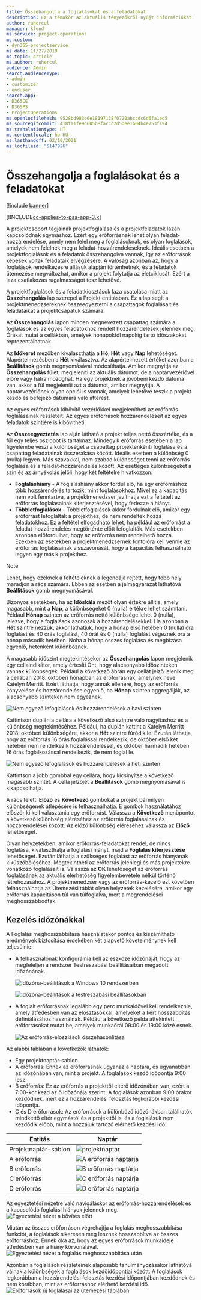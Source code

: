 ```yaml
---
title: Összehangolja a foglalásokat és a feladatokat
description: Ez a témakör az aktuális tényezőkről nyújt információkat.
author: ruhercul
manager: kfend
ms.service: project-operations
ms.custom:
- dyn365-projectservice
ms.date: 11/27/2019
ms.topic: article
ms.author: ruhercul
audience: Admin
search.audienceType:
- admin
- customizer
- enduser
search.app:
- D365CE
- D365PS
- ProjectOperations
ms.openlocfilehash: 9528bd983e6e18197138f0720abccdc6d6fa1ed5
ms.sourcegitcommit: 418fa1fe9d605b8faccc2d5dee1b04b4e753f194
ms.translationtype: HT
ms.contentlocale: hu-HU
ms.lasthandoff: 02/10/2021
ms.locfileid: "5147926"
---
```

# <a name="reconcile-bookings-and-assignments"></a>Összehangolja a foglalásokat és a feladatokat

[!include [banner](../includes/psa-now-project-operations.md)]

[!INCLUDE[cc-applies-to-psa-app-3.x](../includes/cc-applies-to-psa-app-3x.md)]

A projektcsoport tagjainak projektfoglalása és a projektfeladatok lazán kapcsolódnak egymáshoz. Ezért egy erőforrásnak lehet olyan feladat-hozzárendelése, amely nem felel meg a foglalásoknak, és olyan foglalások, amelyek nem felelnek meg a feladat-hozzárendeléseknek. Ideális esetben a projektfoglalások és a feladatok összehangolva vannak, így az erőforrások képesek voltak feladataik elvégzésére. A valóság azonban az, hogy a foglalások rendelkezésre állásuk alapján történhetnek, és a feladatok ütemezése megváltozhat, amikor a projekt folytatja az életciklusát. Ezért a laza csatlakozás rugalmasságot tesz lehetővé.

A projektfoglalások és a feladatkiosztások laza csatolása miatt az **Összehangolás** lap szerepel a Projekt entitásban. Ez a lap segít a projektmenedzsereknek összeegyeztetni a csapattagok foglalásait és feladataikat a projektcsapatuk számára.

Az **Összehangolás** lapon minden megnevezett csapattag számára a foglalások és az egyes feladatokhoz rendelt hozzárendelések jelennek meg. Órákat mutat a cellákban, amelyek hónapoktól napokig tartó időszakokat reprezentálhatnak.

Az **Időkeret** mezőben kiválaszthatja a **Hó**, **Hét** vagy **Nap** lehetőséget. Alapértelmezésben a **Hét** kiválasztva. Az alapértelmezett értéket azonban a **Beállítások** gomb megnyomásával módosíthatja. Amikor megnyitja az **Összehangolás** fület, megjeleníti az aktuális dátumot, de a naptárvezérlővel előre vagy hátra mozoghat. Ha egy projektnek a jövőbeni kezdő dátuma van, akkor a fül megjeleníti azt a dátumot, amikor megnyitja. A naptárvezérlőnek olyan opciói is vannak, amelyek lehetővé teszik a projekt kezdő és befejező dátumára való áttérést.

Az egyes erőforrások kibővítő vezérlőkkel megjelenítheti az erőforrás foglalásainak részleteit. Az egyes erőforrások hozzárendeléseit az egyes feladatok szintjére is kibővítheti.

Az **Összeegyeztetés** lap alján látható a projekt teljes nettó összértéke, és a fül egy teljes oszlopot is tartalmaz. Mindegyik erőforrás esetében a lap figyelembe veszi a különbséget a csapattag projektenkénti foglalása és a csapattag feladatainak összerakása között. Ideális esetben a különbség 0 (nulla) legyen. Más szavakkal, nem szabad különbséget tenni az erőforrás foglalása és a feladat-hozzárendelés között. Az esetleges különbségeket a szín és az árnyékolás jelöli, hogy két feltételre hivatkozzon:

- **Foglaláshiány** - A foglaláshiány akkor fordul elő, ha egy erőforráshoz több hozzárendelés tartozik, mint foglalásokhoz. Mivel ez a kapacitás nem volt fenntartva, a projektmenedzser javíthatja ezt a feltételt az erőforrás foglalásainak kiterjesztésével, hogy fedezze a hiányt.
- **Többletfoglalások** - Többletfoglalások akkor fordulnak elő, amikor egy erőforrást lefoglaltak a projekthez, de nem rendeltek hozzá feladatokhoz. Ez a feltétel elfogadható lehet, ha például az erőforrást a feladat-hozzárendelés megtörténte előtt lefoglalták. Más esetekben azonban előfordulhat, hogy az erőforrás nem rendelhető hozzá. Ezekben az esetekben a projektmenedzsernek fontolóra kell vennie az erőforrás foglalásainak visszavonását, hogy a kapacitás felhasználható legyen egy másik projekthez.

> [!NOTE]
> Lehet, hogy ezeknek a feltételeknek a legendája rejtett, hogy több hely maradjon a rács számára. Ebben az esetben a jelmagyarázat láthatóvá **Beállítások** gomb megnyomásával.

Bizonyos esetekben, ha az **Időskála** mezőt olyan értékre állítja, amely magasabb, mint a **Nap**, a különbségeket 0 (nulla) értékre lehet számítani. Például **Hónap** szinten az erőforrás nettó különbsége lehet 0 (nulla), jelezve, hogy a foglalások azonosak a hozzárendelésekkel. Ha azonban a **Hét** szintre nézzük, akkor láthatjuk, hogy a hónap első hetében 0 (nulla) óra foglalást és 40 órás foglalást, 40 órát és 0 (nulla) foglalást végeznek óra a hónap második hetében. Noha a hónap összes foglalása és megbízása egyenlő, hetenként különböznek.

A magasabb időszint megtekintésekor az **Összehangolás** lapon megjelenik egy cellaindikátor, amely értesíti Önt, hogy alacsonyabb időszinteken vannak különbségek. Például a következő ábrán egy cellát jelző jelenik meg a cellában 2018. októberi hónapban az erőforrásnak, amelynek neve Katelyn Merritt. Ezért láthatja, hogy annak ellenére, hogy az erőforrás könyvelése és hozzárendelése egyenlő, ha **Hónap** szinten aggregálják, az alacsonyabb szinteken nem egyeznek.

![Nem egyező lefoglalások és hozzárendelések a havi szinten](media/reconcile-assignments-01.JPG)

Kattintson duplán a cellára a következő alsó szintre való nagyításhoz és a különbség megtekintéséhez. Például, ha duplán kattint a Katelyn Merritt 2018. októberi különbségére, akkor a **Hét** szintre fúródik le. Ezután láthatja, hogy az erőforrás 16 órás foglalással rendelkezik, de október első két hetében nem rendelkezik hozzárendeléssel, és október harmadik hetében 16 órás foglalkozással rendelkezik, de nem foglal le.

![Nem egyező lefoglalások és hozzárendelések a heti szinten](media/reconcile-assignments-02.JPG)

Kattintson a jobb gombbal egy cellára, hogy kicsinyítse a következő magasabb szintet. A cella jelzőjét a **Beállítások** gomb megnyomásával is kikapcsolhatja. 

A rács feletti **Előző** és **Következő** gombokat a projekt bármilyen különbségének átlépésére is felhasználhatja. E gombok használatához először ki kell választania egy erőforrást. Válassza a **Következő** menüpontot a következő különbség eléréséhez az erőforrás foglalásainak és hozzárendelései között. Az előző különbség eléréséhez válassza az **Előző** lehetőséget.

Olyan helyzetekben, amikor erőforrás-feladatokat rendel, de nincs foglalása, kiválaszthatja a foglalási hiányt, majd a **Foglalás kiterjesztése** lehetőséget. Ezután láthatja a szükséges foglalást az erőforrás hiányának kiküszöböléséhez. Megtekintheti az erőforrás jelenlegi és más projektekre vonatkozó foglalásait is. Válassza az **OK** lehetőséget az erőforrás foglalásának az aktuális elérhetőség figyelembevétele nélkül történő létrehozásához. A projektmenedzser vagy az erőforrás-kezelő ezt követően felhasználhatja az Ütemezési táblát olyan helyzetek kezelésére, amikor egy erőforrás kapacitáson túl van túlfoglalva, mert a megrendelései meghosszabbodtak.

## <a name="managing-with-time-zones"></a>Kezelés időzónákkal
A Foglalás meghosszabbítása használatakor pontos és kiszámítható eredmények biztosítása érdekében két alapvető követelménynek kell teljesülnie:  

- A felhasználónak konfigurálnia kell az eszköze időzónáját, hogy az megfeleljen a rendszer Testreszabási beállításaiban megadott időzónának.
 
  ![Időzóna-beállítások a Windows 10 rendszerben](media/reconcile-assignments-03.png)

  ![Időzóna-beállítások a testreszabási beállításokban](media/reconcile-assignments-04.png)
 
- A foglalt erőforrásnak legalább egy perc munkaidővel kell rendelkeznie, amely átfedésben van az elosztásokkal, amelyeket a kért hosszabbítás definiálásához használnak. Például a következő példa áttekintett erőforrásokat mutat be, amelyek munkaórái 09:00 és 19:00 közé esnek. 

  ![Az erőforrás-eloszlások összehasonlítása](media/reconcile-assignments-05.png)

Az alábbi táblában a következők láthatók:

- Egy projektnaptár-sablon.
- A erőforrás: Ennek az erőforrásnak ugyanaz a naptára, és ugyanabban az időzónában van, mint a projekt. A foglalások kezdő időpontja 9:00 lesz.
- B erőforrás: Ez az erőforrás a projekttől eltérő időzónában van, ezért a 7:00-kor kezd az ő időzónája szerint. A foglalások azonban 9:00 órakor kezdődnek, mert ez a hozzárendelési felosztás legkorábbi kezdési időpontja.
- C és D erőforrások: Az erőforrások a különböző időzónákban találhatók mindkettő eltér egymástól és a projekttől is, és a foglalásuk nem kezdődik előbb, mint a hozzájuk tartozó elérhető kezdési idő.

|Entitás  |Naptár  |
|-|-|
|Projektnaptár-sablon   | ![projektnaptár](media/reconcile-assignments-06.png) |
|A erőforrás  | ![A erőforrás naptárja](media/reconcile-assignments-06.png) |
|B erőforrás  |  ![B erőforrás naptárja](media/reconcile-assignments-07.png) |
|C erőforrás  |  ![C erőforrás naptárja](media/reconcile-assignments-08.png) |
|D erőforrás  | ![D erőforrás naptárja](media/reconcile-assignments-09.png)  |
 
Az egyeztetési nézetre való navigáláskor az erőforrás-hozzárendelések és a kapcsolódó foglalási hiányok jelennek meg.
 ![Egyeztetési nézet a bővítés előtt](media/reconcile-assignments-10.png)

Miután az összes erőforráson végrehajtja a foglalás meghosszabbítása funkciót, a foglalások sikeresen meg lesznek hosszabbítva az összes erőforráshoz. Ennek oka az, hogy az egyes erőforrások munkaideje átfedésben van a hiány körvonalával.
 ![Egyeztetési nézet a foglalás meghosszabbítása után](media/reconcile-assignments-11.png) 

Azonban a foglalások részleteinek alaposabb tanulmányozásakor láthatóvá válnak a különbségek a foglalások kezdőidőpontjai között. A foglalások legkorábban a hozzárendelési felosztás kezdési időpontjában kezdődnek és nem korábban, mint az erőforráshoz elérhető kezdési idő.
 ![Erőforrások új foglalásai az ütemezési táblában](media/reconcile-assignments-12.png)
